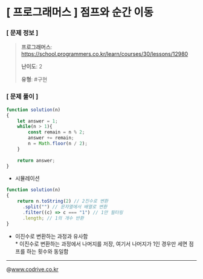 # [ 프로그래머스 ] 점프와 순간 이동

### [ 문제 정보 ]
> **프로그래머스**: https://school.programmers.co.kr/learn/courses/30/lessons/12980
> 
> **난이도**: 2
>
> **유형**: #구현


### [ 문제 풀이 ]
```JavaScript
function solution(n)
{
    let answer = 1;
    while(n > 1){
        const remain = n % 2;
        answer += remain;
        n = Math.floor(n / 2);
    }
    
    return answer;
}
```
* 시뮬레이션
```JavaScript
function solution(n)
{
    return n.toString(2) // 2진수로 변환
      .split("") // 문자열에서 배열로 변환
      .filter((c) => c === "1") // 1만 필터링
      .length; // 1의 개수 반환
}
```
* 이진수로 변환하는 과정과 유사함<br>* 이진수로 변환하는 과정에서 나머지를 저장, 여기서 나머지가 1인 경우만 세면 점프를 하는 횟수와 동일함


---
@www.codrive.co.kr